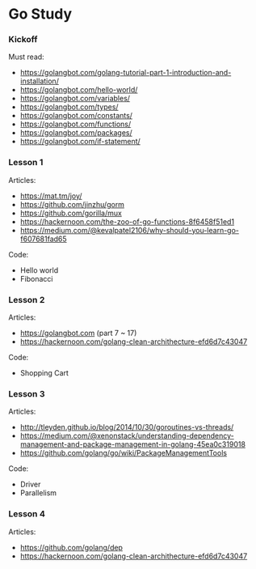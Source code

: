 # Go Study

### Kickoff

Must read:
- https://golangbot.com/golang-tutorial-part-1-introduction-and-installation/
- https://golangbot.com/hello-world/
- https://golangbot.com/variables/
- https://golangbot.com/types/
- https://golangbot.com/constants/
- https://golangbot.com/functions/
- https://golangbot.com/packages/
- https://golangbot.com/if-statement/

### Lesson 1

Articles:
- https://mat.tm/joy/
- https://github.com/jinzhu/gorm
- https://github.com/gorilla/mux
- https://hackernoon.com/the-zoo-of-go-functions-8f6458f51ed1
- https://medium.com/@kevalpatel2106/why-should-you-learn-go-f607681fad65

Code:
- Hello world
- Fibonacci

### Lesson 2

Articles:
- https://golangbot.com (part 7 ~ 17)
- https://hackernoon.com/golang-clean-archithecture-efd6d7c43047

Code:
- Shopping Cart


### Lesson 3

Articles:
- http://tleyden.github.io/blog/2014/10/30/goroutines-vs-threads/
- https://medium.com/@xenonstack/understanding-dependency-management-and-package-management-in-golang-45ea0c319018
- https://github.com/golang/go/wiki/PackageManagementTools

Code:
- Driver
- Parallelism

### Lesson 4

Articles:
- https://github.com/golang/dep
- https://hackernoon.com/golang-clean-archithecture-efd6d7c43047
